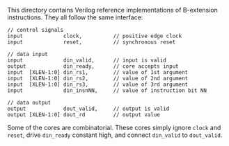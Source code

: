 This directory contains Verilog reference implementations of B-extension
instructions. They all follow the same interface:

    // control signals
    input             clock,          // positive edge clock
    input             reset,          // synchronous reset

    // data input
    input             din_valid,      // input is valid
    output            din_ready,      // core accepts input
    input  [XLEN-1:0] din_rs1,        // value of 1st argument
    input  [XLEN-1:0] din_rs2,        // value of 2nd argument
    input  [XLEN-1:0] din_rs3,        // value of 3rd argument
    input             din_insnNN,     // value of instruction bit NN

    // data output
    output            dout_valid,     // output is valid
    output [XLEN-1:0] dout_rd         // output value

Some of the cores are combinatorial. These cores simply ignore
`clock` and `reset`, drive `din_ready` constant high, and connect
`din_valid` to `dout_valid`.
